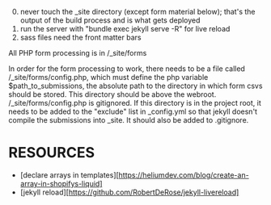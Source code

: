 0. never touch the _site directory (except form material below); that's the output of the build process and is what gets deployed
1. run the server with "bundle exec jekyll serve -R" for live reload
2. sass files need the front matter bars

All PHP form processing is in /_site/forms

In order for the form processing to work, there needs to be a file called /_site/forms/config.php,
which must define the php variable $path_to_submissions, the absolute path to the directory in which
form csvs should be stored. This directory should be above the webroot.  /_site/forms/config.php is 
gitignored. If this directory is in the project root, it needs to be added to the "exclude" list in 
_config.yml so that jekyll doesn't compile the submissions into _site.  It should also be added to .gitignore.

# RESOURCES

- [declare arrays in templates][https://heliumdev.com/blog/create-an-array-in-shopifys-liquid]
- [jekyll reload][https://github.com/RobertDeRose/jekyll-livereload]

